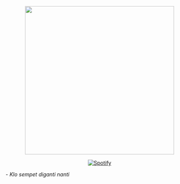 <div align="center">
<img height="400" src="https://i.giphy.com/media/v1.Y2lkPTc5MGI3NjExenpiaXdlZ2VibTM1aTYyemtpYXJsYm1sMnV4MGY4emYwb29tOGwzdCZlcD12MV9pbnRlcm5hbF9naWZfYnlfaWQmY3Q9Zw/iamIahPLWmo4tGiyDz/giphy.gif"  />
</div>

<div align="center">
  
  [![Spotify](https://novatorem-chi-gilt.vercel.app/api/spotify)](https://open.spotify.com/user/f02h8unc51ppx1176mgo3jt0c)
  
</div>

\- _Klo sempet diganti nanti_

###
